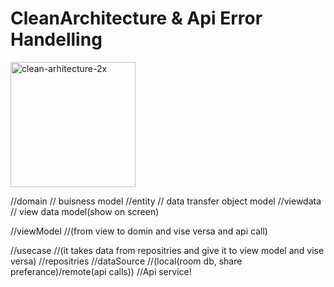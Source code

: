 # CleanArchitecture & Api Error Handelling


<img width="200" height="200" alt="clean-arhitecture-2x" src="https://user-images.githubusercontent.com/48889698/177992047-6cf52399-fb27-45a1-8b2a-5deb7fa95577.png">



//domain       // buisness model
//entity       // data transfer object model
//viewdata     // view data model(show on screen)

//viewModel    //(from view to domin and vise versa and api call)

//usecase      //(it takes data from repositries and give it to view model and vise versa)
//repositries
//dataSource   //(local(room db, share preferance)/remote(api calls))
//Api service!
